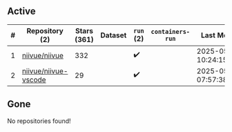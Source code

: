 ## Active
| # | Repository (2) | Stars (361) | Dataset | `run` (2) | `containers-run` | Last Modified |
| --- | --- | --- | --- | --- | --- | --- |
| 1 | [niivue/niivue](https://github.com/niivue/niivue) | 332 |  | :heavy_check_mark: |  | 2025-05-13 10:24:15+00:00 |
| 2 | [niivue/niivue-vscode](https://github.com/niivue/niivue-vscode) | 29 |  | :heavy_check_mark: |  | 2025-05-09 07:57:38+00:00 |

## Gone
No repositories found!
